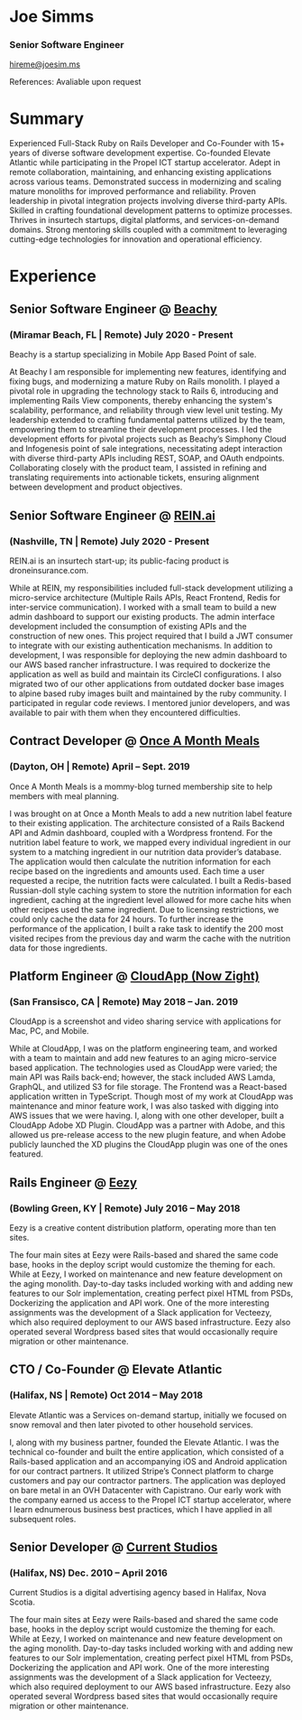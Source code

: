 # Joe Simms
### Senior Software Engineer

[hireme@joesim.ms](mailto:hireme@joesim.ms)

References: Avaliable upon request

# Summary

Experienced Full-Stack Ruby on Rails Developer and Co-Founder with 15+ years of diverse software development expertise.
Co-founded Elevate Atlantic while participating in the Propel ICT startup accelerator. Adept in remote collaboration, maintaining, and enhancing existing applications across various teams. Demonstrated success in modernizing and scaling mature monoliths for improved performance and reliability. Proven leadership in pivotal integration projects involving diverse third-party APIs. Skilled in crafting foundational development patterns to optimize processes. Thrives in insurtech startups, digital platforms, and services-on-demand domains. Strong mentoring skills coupled with a commitment to leveraging cutting-edge technologies for innovation and operational efficiency.

# Experience

## Senior Software Engineer @ [Beachy](https://www.beachyapp.com) 
### (Miramar Beach, FL | Remote)  July 2020 - Present
Beachy is a startup specializing in Mobile App Based Point of sale.

At Beachy I am responsible for implementing new features, identifying and fixing bugs, and modernizing a mature Ruby on Rails monolith. I played a pivotal role in upgrading the technology stack to Rails 6, introducing and implementing Rails View components, thereby enhancing the system's scalability, performance, and reliability through view level unit testing. My leadership extended to crafting fundamental patterns utilized by the team, empowering them to streamline their development processes. I led the development efforts for pivotal projects such as Beachy’s Simphony Cloud and Infogenesis point of sale integrations, necessitating adept interaction with diverse third-party APIs including REST, SOAP, and OAuth endpoints. Collaborating closely with the product team, I assisted in refining and translating requirements into actionable tickets, ensuring alignment between development and product objectives.

## Senior Software Engineer @ [REIN.ai](https://www.rein.ai)
### (Nashville, TN | Remote)  July 2020 - Present
REIN.ai is an insurtech start-up; its public-facing product is droneinsurance.com.

While at REIN, my responsibilities included full-stack development utilizing a micro-service architecture (Multiple Rails APIs, React Frontend, Redis for inter-service communication). I worked with a small team to build a new admin dashboard to support our existing products. The admin interface development included the consumption of existing APIs and the construction of new ones. This project required that I build a JWT consumer to integrate with our existing authentication mechanisms. In addition to development, I was responsible for deploying the new admin dashboard to our AWS based rancher infrastructure. I was required to dockerize the application as well as build and maintain its CircleCI configurations. I also migrated two of our other applications from outdated docker base images to alpine based ruby images built and maintained by the ruby community. I participated in regular code reviews. I mentored junior developers, and was available to pair with them when they encountered difficulties.

## Contract Developer @ [Once A Month Meals](https://onceamonthmeals.com)
### (Dayton, OH | Remote)  April – Sept. 2019
Once A Month Meals is a mommy-blog turned membership site to help members with meal planning.

I was brought on at Once a Month Meals to add a new nutrition label feature to their existing application. The architecture consisted of a Rails Backend API and Admin dashboard, coupled with a Wordpress frontend. For the nutrition label feature to work, we mapped every individual ingredient in our system to a matching ingredient in our nutrition data provider’s database. The application would then calculate the nutrition information for each recipe based on the ingredients and amounts used. Each time a user requested a recipe, the nutrition facts were calculated. I built a Redis-based Russian-doll style caching system to store the nutrition information for each ingredient, caching at the ingredient level allowed for more cache hits when other recipes used the same ingredient. Due to licensing restrictions, we could only cache the data for 24 hours. To further increase the performance of the application, I built a rake task to identify the 200 most visited recipes from the previous day and warm the cache with the nutrition data for those ingredients.

## Platform Engineer  @ [CloudApp (Now Zight)](https://zight.com)
### (San Fransisco, CA | Remote)  May 2018 – Jan. 2019
CloudApp is a screenshot and video sharing service with applications for Mac, PC, and Mobile.

While at CloudApp, I was on the platform engineering team, and worked with a team to maintain and add new features to an aging micro-service based application. The technologies used as CloudApp were varied; the main API was Rails back-end; however, the stack included AWS Lamda, GraphQL, and utilized S3 for file storage. The Frontend was a React-based application written in TypeScript. Though most of my work at CloudApp was maintenance and minor feature work, I was also tasked with digging into AWS issues that we were having. I, along with one other developer, built a CloudApp Adobe XD Plugin. CloudApp was a partner with Adobe, and this allowed us pre-release access to the new plugin feature, and when Adobe publicly launched the XD plugins the CloudApp plugin was one of the ones featured.

## Rails Engineer @ [Eezy](https://eezy.com)
### (Bowling Green, KY | Remote)  July 2016 – May 2018
Eezy is a creative content distribution platform, operating more than ten sites.

The four main sites at Eezy were Rails-based and shared the same code base, hooks in the deploy script would customize the theming for each. While at Eezy, I worked on maintenance and new feature development on the aging monolith. Day-to-day tasks included working with and adding new features to our Solr implementation, creating perfect pixel HTML from PSDs, Dockerizing the application and API work. One of the more interesting assignments was the development of a Slack application for Vecteezy, which also required deployment to our AWS based infrastructure. Eezy also operated several Wordpress based sites that would occasionally require migration or other maintenance.

## CTO / Co-Founder @ Elevate Atlantic
### (Halifax, NS | Remote) Oct 2014 – May 2018
Elevate Atlantic was a Services on-demand startup, initially we focused on snow removal and then later pivoted to other household services.

I, along with my business partner, founded the Elevate Atlantic. I was the technical co-founder and built the entire application, which consisted of a Rails-based application and an accompanying iOS and Android application for our contract partners. It utilized Stripe’s Connect platform to charge customers and pay our contractor partners. The application was deployed on bare metal in an OVH Datacenter with Capistrano. Our early work with the company earned us access to the Propel ICT startup accelerator, where I learn ednumerous business best practices, which I have applied in all subsequent roles.

## Senior Developer @ [Current Studios](https://www.currentstudios.com)
### (Halifax, NS)  Dec. 2010 – April 2016
Current Studios is a digital advertising agency based in Halifax, Nova Scotia.

The four main sites at Eezy were Rails-based and shared the same code base, hooks in the deploy script would customize the theming for each. While at Eezy, I worked on maintenance and new feature development on the aging monolith. Day-to-day tasks included working with and adding new features to our Solr implementation, creating perfect pixel HTML from PSDs, Dockerizing the application and API work. One of the more interesting assignments was the development of a Slack application for Vecteezy, which also required deployment to our AWS based infrastructure. Eezy also operated several Wordpress based sites that would occasionally require migration or other maintenance.
